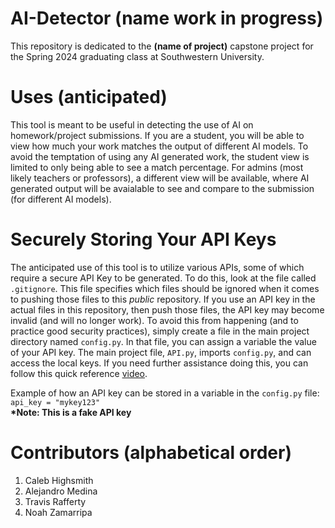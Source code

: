 # AI-Detector (name work in progress)
This repository is dedicated to the **(name of project)** capstone project for the Spring 2024 graduating class at Southwestern University.

# Uses (anticipated)
This tool is meant to be useful in detecting the use of AI on homework/project submissions. If you are a student, you will be able to view how much your work matches the output of different AI models. To avoid the temptation of using any AI generated work, the student view is limited to only being able to see a match percentage. For admins (most likely teachers or professors), a different view will be available, where AI generated output will be avaialable to see and compare to the submission (for different AI models). 

# Securely Storing Your API Keys
The anticipated use of this tool is to utilize various APIs, some of which require a secure API Key to be generated. To do this, look at the file called `.gitignore`. This file specifies which files should be ignored when it comes to pushing those files to this *public* repository. If you use an API key in the actual files in this repository, then push those files, the API key may become invalid (and will no longer work). To avoid this from happening (and to practice good security practices), simply create a file in the main project directory named `config.py`. In that file, you can assign a variable the value of your API key. The main project file, `API.py`, imports `config.py`, and can access the local keys. If you need further assistance doing this, you can follow this quick reference [video](https://www.youtube.com/watch?v=MEmVsyw5rxc). 

Example of how an API key can be stored in a variable in the `config.py` file: `api_key = "mykey123"`
<BR>
<B>*Note: This is a fake API key</B>


# Contributors (alphabetical order)
1. Caleb Highsmith
2. Alejandro Medina
3. Travis Rafferty
4. Noah Zamarripa
